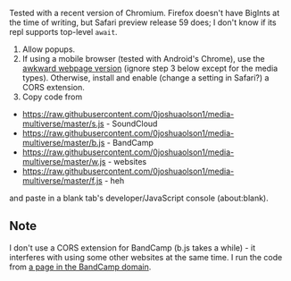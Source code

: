 Tested with a recent version of Chromium. Firefox doesn't have BigInts at the time of writing, but Safari preview release 59 does; I don't know if its repl supports top-level `await`.

1. Allow popups.
2. If using a mobile browser (tested with Android's Chrome), use the [awkward webpage version](https://0joshuaolson1.github.io/media-multiverse-mobile/) (ignore step 3 below except for the media types). Otherwise, install and enable (change a setting in Safari?) a CORS extension.
3. Copy code from
- https://raw.githubusercontent.com/0joshuaolson1/media-multiverse/master/s.js - SoundCloud
- https://raw.githubusercontent.com/0joshuaolson1/media-multiverse/master/b.js - BandCamp
- https://raw.githubusercontent.com/0joshuaolson1/media-multiverse/master/w.js - websites
- https://raw.githubusercontent.com/0joshuaolson1/media-multiverse/master/f.js - heh

and paste in a blank tab's developer/JavaScript console (about:blank).

## Note

I don't use a CORS extension for BandCamp (b.js takes a while) - it interferes with using some other websites at the same time. I run the code from [a page in the BandCamp domain](https://bandcamp.com/robots.txt).
